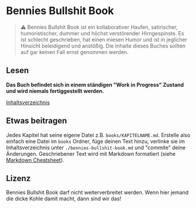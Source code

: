 # Bennies Bullshit Book

> ⚠️ Bennies Bullshit Book ist ein kollaborativer Haufen, satirischer, humoristischer, dummer und höchst verstörender Hirngespinste. Es ist schlecht geschrieben, hat einen miesen Humor und ist in jeglicher Hinsicht beleidigend und anstößig. Die Inhalte dieses Buches sollten auf gar keinen Fall ernst genommen werden.

## Lesen

**Das Buch befindet sich in einem ständigen "Work in Progress" Zustand und wird niemals fertiggestellt werden.**

[Inhaltsverzeichnis](bennies-bullshit-book.md)

## Etwas beitragen

Jedes Kapitel hat seine eigene Datei z.B. `books/KAPITELNAME.md`. Erstelle also einfach eine Datei im `books` Ordner, füge deinen Text hinzu, verlinke sie im Inhaltsverzeichnis unter `./bennies-bullshit-book.md` und "commite" deine Änderungen. Geschriebener Text wird mit Markdown formatiert (siehe [Markdown Cheatsheet](https://github.com/adam-p/markdown-here/wiki/Markdown-Cheatsheet)).

## Lizenz

Bennies Bullshit Book darf nicht weiterverbreitet werden. Wenn hier jemand die dicke Kohle damit macht, dann sind wir das!
